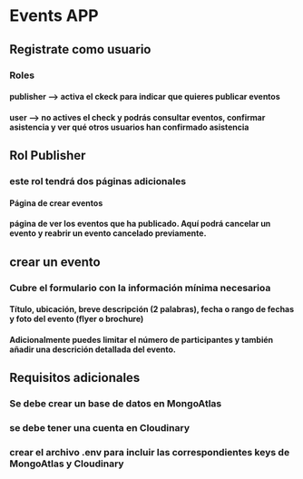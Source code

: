 # Events APP
## Registrate como usuario
### Roles 
#### publisher --> activa el ckeck para indicar que quieres publicar eventos
#### user --> no actives el check y podrás consultar eventos, confirmar asistencia y ver qué otros usuarios han confirmado asistencia

## Rol Publisher
### este rol tendrá dos páginas adicionales
#### Página de crear eventos
#### página de ver los eventos que ha publicado. Aquí podrá cancelar un evento y reabrir un evento cancelado previamente.


## crear un evento
### Cubre el formulario con la información mínima necesarioa
#### Título, ubicación, breve descripción (2 palabras), fecha o rango de fechas y foto del evento (flyer o brochure)
#### Adicionalmente puedes limitar el número de participantes y también añadir una descrición detallada del evento.


## Requisitos adicionales
### Se debe crear un base de datos en MongoAtlas
### se debe tener una cuenta en Cloudinary
### crear el archivo .env para incluir las correspondientes keys de MongoAtlas y Cloudinary

